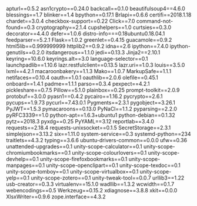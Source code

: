 apturl==0.5.2
asn1crypto==0.24.0
backcall==0.1.0
beautifulsoup4==4.6.0
blessings==1.7
blinker==1.4
bpython==0.17.1
Brlapi==0.6.6
certifi==2018.1.18
chardet==3.0.4
checkbox-support==0.22
Click==7.0
command-not-found==0.3
cryptography==2.1.4
cupshelpers==1.0
curtsies==0.3.0
decorator==4.4.0
defer==1.0.6
distro-info===0.18ubuntu0.18.04.1
feedparser==5.2.1
Flask==1.0.2
greenlet==0.4.15
guacamole==0.9.2
html5lib==0.999999999
httplib2==0.9.2
idna==2.6
ipython==7.4.0
ipython-genutils==0.2.0
itsdangerous==1.1.0
jedi==0.13.3
Jinja2==2.10.1
keyring==10.6.0
keyrings.alt==3.0
language-selector==0.1
launchpadlib==1.10.6
lazr.restfulclient==0.13.5
lazr.uri==1.0.3
louis==3.5.0
lxml==4.2.1
macaroonbakery==1.1.3
Mako==1.0.7
MarkupSafe==1.1.1
netifaces==0.10.4
oauth==1.0.1
oauthlib==2.0.6
olefile==0.45.1
onboard==1.4.1
padme==1.1.1
parso==0.3.4
pexpect==4.2.1
pickleshare==0.7.5
Pillow==5.1.0
plainbox==0.25
prompt-toolkit==2.0.9
protobuf==3.0.0
pyasn1==0.4.2
pycairo==1.16.2
pycrypto==2.6.1
pycups==1.9.73
pycurl==7.43.0.1
Pygments==2.3.1
pygobject==3.26.1
PyJWT==1.5.3
pymacaroons==0.13.0
PyNaCl==1.1.2
pyparsing==2.2.0
pyRFC3339==1.0
python-apt==1.6.3+ubuntu1
python-debian==0.1.32
pytz==2018.3
pyxdg==0.25
PyYAML==3.12
reportlab==3.4.0
requests==2.18.4
requests-unixsocket==0.1.5
SecretStorage==2.3.1
simplejson==3.13.2
six==1.11.0
system-service==0.3
systemd-python==234
traitlets==4.3.2
typing==3.6.6
ubuntu-drivers-common==0.0.0
ufw==0.36
unattended-upgrades==0.1
unity-scope-calculator==0.1
unity-scope-chromiumbookmarks==0.1
unity-scope-colourlovers==0.1
unity-scope-devhelp==0.1
unity-scope-firefoxbookmarks==0.1
unity-scope-manpages==0.1
unity-scope-openclipart==0.1
unity-scope-texdoc==0.1
unity-scope-tomboy==0.1
unity-scope-virtualbox==0.1
unity-scope-yelp==0.1
unity-scope-zotero==0.1
unity-tweak-tool==0.0.7
urllib3==1.22
usb-creator==0.3.3
virtualenv==15.1.0
wadllib==1.3.2
wcwidth==0.1.7
webencodings==0.5
Werkzeug==0.15.2
xdiagnose==3.8.8
xkit==0.0.0
XlsxWriter==0.9.6
zope.interface==4.3.2

